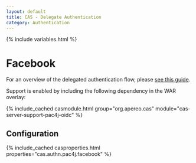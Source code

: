 ```yaml
---
layout: default
title: CAS - Delegate Authentication
category: Authentication
---
```


{% include variables.html %}

# Facebook

For an overview of the delegated authentication flow, please [see this guide](Delegate-Authentication.html).

Support is enabled by including the following dependency in the WAR overlay:

{% include_cached casmodule.html group="org.apereo.cas" module="cas-server-support-pac4j-oidc" %}

## Configuration

{% include_cached casproperties.html properties="cas.authn.pac4j.facebook" %}
